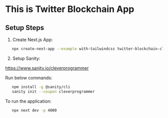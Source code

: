 # This is Twitter Blockchain App

## Setup Steps

1. Create Next.js App:

```bash
   npx create-next-app --example with-tailwindcss twitter-blockchain-clone
```

2. Setup Sanity:

https://www.sanity.io/cleverprogrammer

Run below commands:

```bash
   npm install -g @sanity/cli
   sanity init --coupon cleverprogrammer
```

To run the application:

```bash
   npx next dev -p 4000
```
